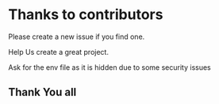 <h1>Thanks to contributors</h1>

<p> Please create a new issue if you find one.</p>

<p> Help Us create a great project.</p>

<p> Ask for the env file as it is hidden due to some security issues </p>

<h2> Thank You all</h2>